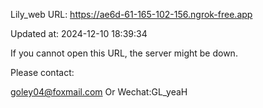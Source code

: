 Lily_web URL: https://ae6d-61-165-102-156.ngrok-free.app

Updated at: 2024-12-10 18:39:34

If you cannot open this URL, the server might be down.

Please contact: 

goley04@foxmail.com Or Wechat:GL_yeaH